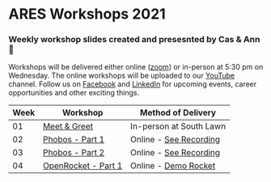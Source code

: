 # ARES Workshops 2021
### Weekly workshop slides created and presesnted by Cas & Ann 🚀

Workshops will be delivered either online ([zoom](https://unimelb.zoom.us/j/85679426097?pwd=Z1NqdjZQdzVKaVVFZmdTUmJrQVJpdz09)) or in-person at 5:30 pm on Wednesday. The online workshops will be uploaded to our [YouTube](https://www.youtube.com/channel/UCSasWA_I84a9hVrnzslJ3YQ) channel. Follow us on  [Facebook](https://www.facebook.com/unimelbARES) and [LinkedIn](https://www.linkedin.com/company/aerospace-rocket-engineering-society/posts/?feedView=all) for upcoming events, career opportunities and other exciting things.


|Week|Workshop|Method of Delivery|
|---|---|---|
|01|[Meet & Greet](./slides/ws1.pdf)|In-person at South Lawn|
|02|[Phobos - Part 1](./slides/ws2.pdf)|Online - [See Recording](https://www.youtube.com/watch?v=kmtaQ6ULfso&t=1489s)|
|03|[Phobos - Part 2](./slides/ws3.pdf)|Online - [See Recording](https://www.youtube.com/watch?v=rxZV-F53qOA)|
|04|[OpenRocket - Part 1](./slides/ws3.pdf)|Online - [Demo Rocket](./resources/demo_rocket.ork)|
